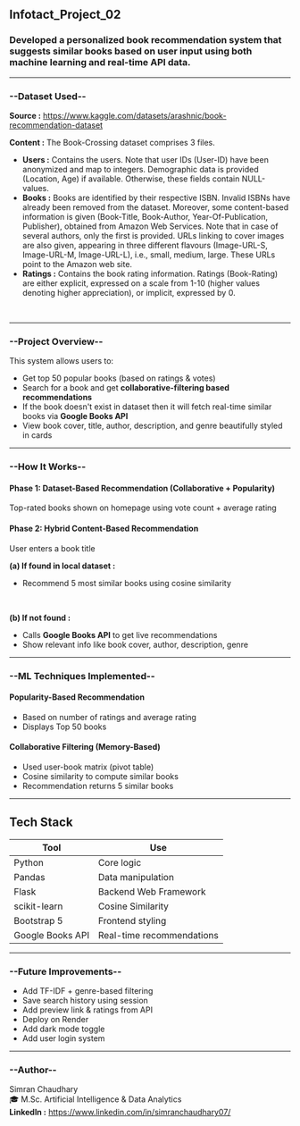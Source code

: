 ## Infotact_Project_02
### Developed a personalized book recommendation system that suggests similar books based on user input using both machine learning and real-time API data. 

---

### **--Dataset Used--**
**Source :** https://www.kaggle.com/datasets/arashnic/book-recommendation-dataset
<br>

**Content :**
The Book-Crossing dataset comprises 3 files.
<br>
- **Users :** Contains the users. Note that user IDs (User-ID) have been anonymized and map to integers. Demographic data is provided (Location, Age) if available. Otherwise, these fields contain NULL-values.
- **Books :** Books are identified by their respective ISBN. Invalid ISBNs have already been removed from the dataset. Moreover, some content-based information is given (Book-Title, Book-Author, Year-Of-Publication, Publisher), obtained from Amazon Web Services. Note that in case of several authors, only the first is provided. URLs linking to cover images are also given, appearing in three different flavours (Image-URL-S, Image-URL-M, Image-URL-L), i.e., small, medium, large. These URLs point to the Amazon web site.
- **Ratings :** Contains the book rating information. Ratings (Book-Rating) are either explicit, expressed on a scale from 1-10 (higher values denoting higher appreciation), or implicit, expressed by 0.
<br>

---

### **--Project Overview--**
This system allows users to:
- Get top 50 popular books (based on ratings & votes)
- Search for a book and get **collaborative-filtering based recommendations**
- If the book doesn't exist in dataset then it will fetch real-time similar books via **Google Books API**
- View book cover, title, author, description, and genre beautifully styled in cards

 --- 

### **--How It Works--**
####  **Phase 1: Dataset-Based Recommendation (Collaborative + Popularity)**
Top-rated books shown on homepage using vote count + average rating
<br>

#### **Phase 2: Hybrid Content-Based Recommendation**
User enters a book title
<br>

**(a) If found in local dataset :** 
- Recommend 5 most similar books using cosine similarity 
<br>


**(b) If not found :**
- Calls **Google Books API** to get live recommendations
- Show relevant info like book cover, author, description, genre

---

### **--ML Techniques Implemented--**

#### **Popularity-Based Recommendation**
- Based on number of ratings and average rating
- Displays Top 50 books

#### **Collaborative Filtering (Memory-Based)**
- Used user-book matrix (pivot table)
- Cosine similarity to compute similar books
- Recommendation returns 5 similar books 

---

## Tech Stack

| Tool         | Use                            |
|--------------|---------------------------------|
| Python       | Core logic                     |
| Pandas       | Data manipulation              |
| Flask        | Backend Web Framework          |
| scikit-learn | Cosine Similarity              |
| Bootstrap 5  | Frontend styling               |
| Google Books API | Real-time recommendations  |

---

### **--Future Improvements--**
- Add TF-IDF + genre-based filtering
- Save search history using session
- Add preview link & ratings from API
- Deploy on Render
- Add dark mode toggle
- Add user login system

---

### **--Author--**
Simran Chaudhary
<br>
🎓 M.Sc. Artificial Intelligence & Data Analytics 
<br>
**LinkedIn :** https://www.linkedin.com/in/simranchaudhary07/


























